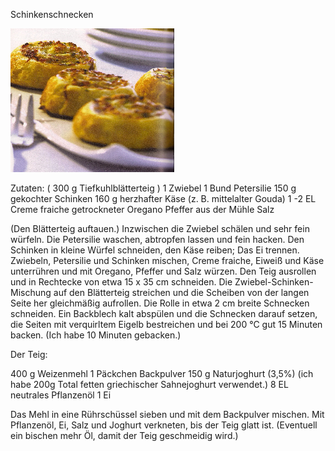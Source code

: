 Schinkenschnecken

![](../_bilder/2022-06-17-19-58-04-image.png)

Zutaten:
( 300 g     Tiefkuhlblätterteig )
1         Zwiebel 
1         Bund Petersilie 
150 g        gekochter Schinken 
160 g     herzhafter Käse (z. B. mittelalter Gouda) 
1 -2 EL     Creme fraiche 
        getrockneter Oregano 
        Pfeffer aus der Mühle 
        Salz

(Den Blätterteig auftauen.) Inzwischen die Zwiebel schälen und sehr fein würfeln. Die Petersilie waschen, abtropfen lassen und fein hacken. Den Schinken in kleine Würfel schneiden, den Käse reiben; Das Ei trennen. Zwiebeln, Petersilie und Schinken mischen, Creme fraiche, Eiweiß und Käse unterrühren und mit Oregano, Pfeffer und Salz würzen. Den Teig ausrollen und in Rechtecke von etwa 15 x 35 cm schneiden. Die Zwiebel-Schinken-Mischung auf den Blätterteig streichen und die Scheiben von der langen Seite her gleichmäßig aufrollen. Die Rolle in etwa 2 cm breite Schnecken schneiden. Ein Backblech kalt abspülen und die Schnecken darauf setzen, die Seiten mit verquirltem Eigelb bestreichen und bei 200 °C gut 15 Minuten backen. (Ich habe 10 Minuten gebacken.)

 Der Teig:

400 g     Weizenmehl 
1             Päckchen Backpulver 
150 g     Naturjoghurt (3,5%) (ich habe 200g Total fetten griechischer Sahnejoghurt verwendet.)
8 EL     neutrales Pflanzenöl 
1              Ei

Das Mehl in eine Rührschüssel sieben und mit dem Backpulver mischen. Mit Pflanzenöl, Ei, Salz und Joghurt verkneten, bis der Teig glatt ist. (Eventuell ein bischen mehr Öl, damit der Teig geschmeidig wird.)
